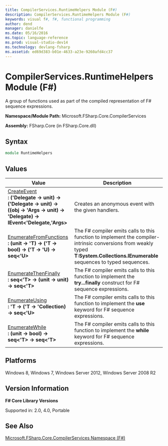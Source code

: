 ```yaml
---
title: CompilerServices.RuntimeHelpers Module (F#)
description: CompilerServices.RuntimeHelpers Module (F#)
keywords: visual f#, f#, functional programming
author: dend
manager: danielfe
ms.date: 05/16/2016
ms.topic: language-reference
ms.prod: visual-studio-dev14
ms.technology: devlang-fsharp
ms.assetid: ed69d383-b01e-4633-a23e-9260afd4cc37 
---
```


# CompilerServices.RuntimeHelpers Module (F#)

A group of functions used as part of the compiled representation of F# sequence expressions.

**Namespace/Module Path:** Microsoft.FSharp.Core.CompilerServices

**Assembly:** FSharp.Core (in FSharp.Core.dll)


## Syntax

```fsharp
module RuntimeHelpers
```

## Values


|Value|Description|
|-----|-----------|
|[CreateEvent](https://msdn.microsoft.com/library/8eca0f7b-84f9-4ffd-a9c4-4b85937b81e8)<br />**: ('Delegate -&gt; unit) -&gt; ('Delegate -&gt; unit) -&gt; ((obj -&gt; 'Args -&gt; unit) -&gt; 'Delegate) -&gt; IEvent&lt;'Delegate,'Args&gt;**|Creates an anonymous event with the given handlers.|
|[EnumerateFromFunctions](https://msdn.microsoft.com/library/a7e754e2-4766-4d17-990a-61bc858393c6)<br />**: (unit -&gt; 'T) -&gt; ('T -&gt; bool) -&gt; ('T -&gt; 'U) -&gt; seq&lt;'U&gt;**|The F# compiler emits calls to this function to implement the compiler-intrinsic conversions from weakly typed **T:System.Collections.IEnumerable** sequences to typed sequences.|
|[EnumerateThenFinally](https://msdn.microsoft.com/library/8d9fe619-a247-4de1-9cc8-a0f54517cef6)<br />**: seq&lt;'T&gt; -&gt; (unit -&gt; unit) -&gt; seq&lt;'T&gt;**|The F# compiler emits calls to this function to implement the **try...finally** construct for F# sequence expressions.|
|[EnumerateUsing](https://msdn.microsoft.com/library/b25ee067-a8ad-4b81-a58c-072f127d69f5)<br />**: 'T -&gt; ('T -&gt; 'Collection) -&gt; seq&lt;'U&gt;**|The F# compiler emits calls to this function to implement the **use** keyword for F# sequence expressions.|
|[EnumerateWhile](https://msdn.microsoft.com/library/9f48435f-2754-42e2-8d1a-9d002b7e60b5)<br />**: (unit -&gt; bool) -&gt; seq&lt;'T&gt; -&gt; seq&lt;'T&gt;**|The F# compiler emits calls to this function to implement the **while** keyword for F# sequence expressions.|

## Platforms
Windows 8, Windows 7, Windows Server 2012, Windows Server 2008 R2


## Version Information
**F# Core Library Versions**

Supported in: 2.0, 4.0, Portable




## See Also
[Microsoft.FSharp.Core.CompilerServices Namespace &#40;F&#35;&#41;](Microsoft.FSharp.Core.CompilerServices-Namespace-%5BFSharp%5D.md)

